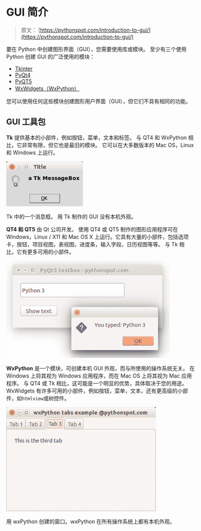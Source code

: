 # GUI 简介

> 原文： [https://pythonspot.com/introduction-to-gui/](https://pythonspot.com/introduction-to-gui/)

要在 Python 中创建图形界面（GUI），您需要使用库或模块。 至少有三个使用 Python 创建 GUI 的广泛使用的模块：

*   [Tkinter](https://pythonspot.com/tkinter/)
*   [PyQt4](https://pythonspot.com/pyqt4/)
*   [PyQT5](https://pythonspot.com/pyqt5/)
*   [WxWidgets（WxPython）](https://pythonspot.com/wx/)

您可以使用任何这些模块创建图形用户界面（GUI），但它们不具有相同的功能。

## GUI 工具包

**Tk** 提供基本的小部件，例如按钮，菜单，文本和标签。 与 QT4 和 WxPython 相比，它非常有限，但它也是最旧的模块。 它可以在大多数版本的 Mac OS，Linux 和 Windows 上运行。

![TkMessage box](img/e9d03180e4231af35183a0c4f9ff6277.jpg)

Tk 中的一个消息框。 用 Tk 制作的 GUI 没有本机外观。

**QT4 和 QT5** 由 Qt 公司开发。 使用 QT4 或 QT5 制作的图形应用程序可在 Windows，Linux / X11 和 Mac OS X 上运行。它具有大量的小部件，包括选项卡，按钮，项目视图，表视图，进度条，输入字段，日历视图等等。 与 Tk 相比，它有更多可用的小部件。

![Graphical application using PyQt5](img/4c1c799e1aa4d7f3a9c4b9104ff0efe2.jpg)

**WxPython** 是一个模块，可创建本机 GUI 外观，而与所使用的操作系统无关。 在 Windows 上将其视为 Windows 应用程序，而在 Mac OS 上将其视为 Mac 应用程序。 与 QT4 或 Tk 相比，这可能是一个明显的优势，具体取决于您的用途。 WxWidgets 有许多可用的小部件，例如按钮，菜单，文本，还有更高级的小部件，如`htmlview`或树控件。

![wxTabs](img/5a58343f3bd5e027d97e90721b1c4a53.jpg)

用 wxPython 创建的窗口。wxPython 在所有操作系统上都有本机外观。